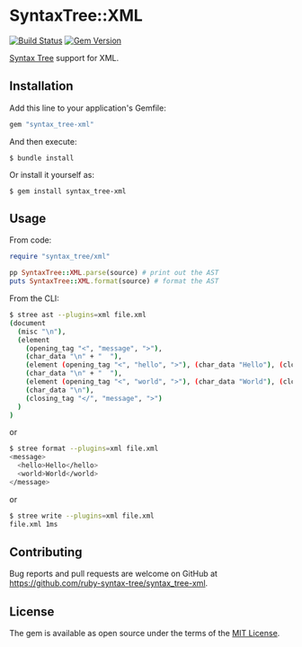 # SyntaxTree::XML

[![Build Status](https://github.com/ruby-syntax-tree/syntax_tree-xml/actions/workflows/main.yml/badge.svg)](https://github.com/ruby-syntax-tree/syntax_tree-xml/actions/workflows/main.yml)
[![Gem Version](https://img.shields.io/gem/v/syntax_tree-xml.svg)](https://rubygems.org/gems/syntax_tree-xml)

[Syntax Tree](https://github.com/ruby-syntax-tree/syntax_tree) support for XML.

## Installation

Add this line to your application's Gemfile:

```ruby
gem "syntax_tree-xml"
```

And then execute:

    $ bundle install

Or install it yourself as:

    $ gem install syntax_tree-xml

## Usage

From code:

```ruby
require "syntax_tree/xml"

pp SyntaxTree::XML.parse(source) # print out the AST
puts SyntaxTree::XML.format(source) # format the AST
```

From the CLI:

```sh
$ stree ast --plugins=xml file.xml
(document
  (misc "\n"),
  (element
    (opening_tag "<", "message", ">"),
    (char_data "\n" + "  "),
    (element (opening_tag "<", "hello", ">"), (char_data "Hello"), (closing_tag "</", "hello", ">")),
    (char_data "\n" + "  "),
    (element (opening_tag "<", "world", ">"), (char_data "World"), (closing_tag "</", "world", ">")),
    (char_data "\n"),
    (closing_tag "</", "message", ">")
  )
)
```

or

```sh
$ stree format --plugins=xml file.xml
<message>
  <hello>Hello</hello>
  <world>World</world>
</message>
```

or

```sh
$ stree write --plugins=xml file.xml
file.xml 1ms
```

## Contributing

Bug reports and pull requests are welcome on GitHub at https://github.com/ruby-syntax-tree/syntax_tree-xml.

## License

The gem is available as open source under the terms of the [MIT License](https://opensource.org/licenses/MIT).
